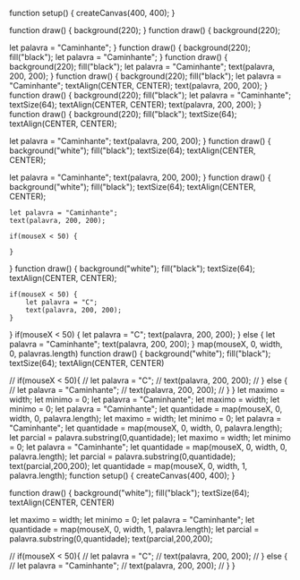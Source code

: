 function setup() {
  createCanvas(400, 400);
}

function draw() {
  background(220);
}
function draw() {
  background(220);

  let palavra = "Caminhante";
}
function draw() {
  background(220);
  fill("black");
  let palavra = "Caminhante";
}
function draw() {
  background(220);
  fill("black");
  let palavra = "Caminhante";
  text(palavra, 200, 200);
}
function draw() {
  background(220);
  fill("black");
  let palavra = "Caminhante";
  textAlign(CENTER, CENTER);
  text(palavra, 200, 200);
}
function draw() {
  background(220);
  fill("black");
  let palavra = "Caminhante";
  textSize(64);
  textAlign(CENTER, CENTER);
  text(palavra, 200, 200);
}
function draw() {
  background(220);
  fill("black");
  textSize(64);
  textAlign(CENTER, CENTER);
  
  let palavra = "Caminhante";
  text(palavra, 200, 200);
}
function draw() {
  background("white");
  fill("black");
  textSize(64);
  textAlign(CENTER, CENTER);
  
  let palavra = "Caminhante";
  text(palavra, 200, 200);
}
function draw() {
    background("white");
    fill("black");
    textSize(64);
    textAlign(CENTER, CENTER);
  
    let palavra = "Caminhante";
    text(palavra, 200, 200);
    
    if(mouseX < 50) {

    } 
}
function draw() {
    background("white");
    fill("black");
    textSize(64);
    textAlign(CENTER, CENTER);
  
    if(mouseX < 50) {
        let palavra = "C";
        text(palavra, 200, 200);
    } 
}
if(mouseX < 50) {
    let palavra = "C";
    text(palavra, 200, 200);
} else {
    let palavra = "Caminhante";
    text(palavra, 200, 200);
}
map(mouseX, 0, width, 0, palavras.length)
function draw() {
  background("white");
  fill("black");
  textSize(64);
  textAlign(CENTER, CENTER)
  
//  if(mouseX < 50){
//    let palavra = "C";
//    text(palavra, 200, 200);
//  } else {
//    let palavra = "Caminhante";
//    text(palavra, 200, 200);
//  }
}
let maximo = width;
let minimo = 0;
let palavra = "Caminhante";
let maximo = width;
let minimo = 0;
let palavra = "Caminhante";
let quantidade = map(mouseX, 0, width, 0, palavra.length);
let maximo = width;
let minimo = 0;
let palavra = "Caminhante";
let quantidade = map(mouseX, 0, width, 0, palavra.length);
let parcial = palavra.substring(0,quantidade);
let maximo = width;
let minimo = 0;
let palavra = "Caminhante";
let quantidade = map(mouseX, 0, width, 0, palavra.length);
let parcial = palavra.substring(0,quantidade);
text(parcial,200,200);
let quantidade = map(mouseX, 0, width, 1, palavra.length);
function setup() {
  createCanvas(400, 400);
}

function draw() {
  background("white");
  fill("black");
  textSize(64);
  textAlign(CENTER, CENTER)
  
  let maximo = width;
  let minimo = 0;
  let palavra = "Caminhante";
  let quantidade = map(mouseX, 0, width, 1, palavra.length);
  let parcial = palavra.substring(0,quantidade);
  text(parcial,200,200);
  
//  if(mouseX < 50){
//    let palavra = "C";
//    text(palavra, 200, 200);
//  } else {
//    let palavra = "Caminhante";
//    text(palavra, 200, 200);
//  }
}
